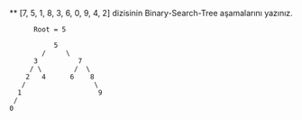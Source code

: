 ** [7, 5, 1, 8, 3, 6, 0, 9, 4, 2] dizisinin Binary-Search-Tree aşamalarını yazınız.

          Root = 5
            
               5
            /     \
          3          7
         / \        /  \
        2   4      6    8
       /                 \
      1                   9
     /
    0
